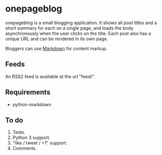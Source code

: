 onepageblog
===========

onepageblog is a small blogging application. It shows all post titles and a
short summary for each on a single page, and loads the body asynchronously
when the user clicks on the title. Each post also has a unique URL and can be
rendered in its own page.

Bloggers can use [Markdown][1] for content markup.


Feeds
-----

An RSS2 feed is available at the url "feed/".


Requirements
------------

  * python-markdown


To do
-----

  1. Tests.
  2. Python 3 support.
  3. "like / tweet / +1" support.
  4. Comments.


  [1]: http://daringfireball.net/projects/markdown/
